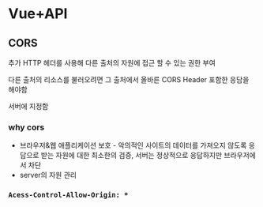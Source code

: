 # Vue+API

## CORS

추가 HTTP 헤더를 사용해 다른 출처의 자원에 접근 할 수 있는 권한 부여

다른 출처의 리소스를 불러오려면 그 출처에서 올바른 CORS Header 포함한 응담을 해야함

서버에 지정함

### why cors

- 브라우저&웹 애플리케이션 보호 - 악의적인 사이트의 데이터를 가져오지 않도록 응답으로 받는 자원에 대한 최소한의 검증, 서버는 정상적으로 응답하지만 브라우저에서 차단
- server의 자원 관리

### `Acess-Control-Allow-Origin: *`

